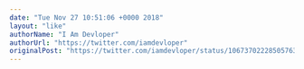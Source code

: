 ```yaml
---
date: "Tue Nov 27 10:51:06 +0000 2018"
layout: "like"
authorName: "I Am Devloper"
authorUrl: "https://twitter.com/iamdevloper"
originalPost: "https://twitter.com/iamdevloper/status/1067370222850576384"
---
```

